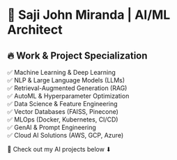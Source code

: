 # 🚀 Saji John Miranda | AI/ML Architect  
## 🔥 Work & Project Specialization  
✅ Machine Learning & Deep Learning  
✅ NLP & Large Language Models (LLMs)  
✅ Retrieval-Augmented Generation (RAG)  
✅ AutoML & Hyperparameter Optimization  
✅ Data Science & Feature Engineering  
✅ Vector Databases (FAISS, Pinecone)  
✅ MLOps (Docker, Kubernetes, CI/CD)  
✅ GenAI & Prompt Engineering  
✅ Cloud AI Solutions (AWS, GCP, Azure)  

📌 Check out my AI projects below ⬇ 
